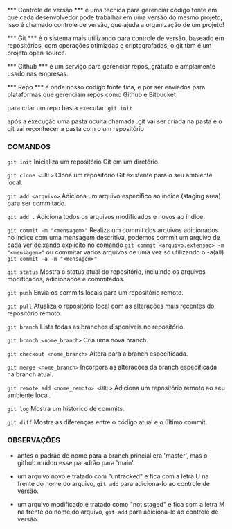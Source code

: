 *** Controle de versão ***
é uma tecnica para gerenciar código fonte em que cada desenvolvedor
pode trabalhar em uma versão do mesmo projeto, isso é chamado
controle de versão, que ajuda a organização de um projeto!

*** Git ***
é o sistema mais utilizando para controle de versão, baseado em
repositórios, com operações otimizdas e criptografadas, o git tbm é
um projeto open source.

*** Github ***
é um serviço para gerenciar repos, gratuito e amplamente usado nas
empresas.

*** Repo ***
é onde nosso código fonte fica, e por ser enviados para plataformas
que gerenciam repos como Github e Bitbucket

para criar um repo basta executar:
`git init`

após a execução uma pasta oculta chamada .git vai ser criada na
pasta e o git vai reconhecer a pasta com o um repositório


### COMANDOS

`git init`
Inicializa um repositório Git em um diretório.

`git clone <URL>`
Clona um repositório Git existente para o seu ambiente local.

`git add <arquivo>`
Adiciona um arquivo específico ao índice (staging area) para ser commitado.

`git add .`
Adiciona todos os arquivos modificados e novos ao índice.

`git commit -m "<mensagem>"`
Realiza um commit dos arquivos adicionados no índice com uma mensagem descritiva,
podemos commit um arquivo de cada ver deixando explicito no comando
`git commit <arquivo.extensao> -m "<mensagem>"`
ou commitar varios arquivos de uma vez só utilizando o -a(all)
`git commit -a -m "<mensagem>"`

`git status`
Mostra o status atual do repositório, incluindo os arquivos modificados, adicionados e commitados.

`git push`
Envia os commits locais para um repositório remoto.

`git pull`
Atualiza o repositório local com as alterações mais recentes do repositório remoto.

`git branch`
Lista todas as branches disponíveis no repositório.

`git branch <nome_branch>`
Cria uma nova branch.

`git checkout <nome_branch>`
Altera para a branch especificada.

`git merge <nome_branch>`
Incorpora as alterações da branch especificada na branch atual.

`git remote add <nome_remoto> <URL>`
Adiciona um repositório remoto ao seu ambiente local.

`git log`
Mostra um histórico de commits.

`git diff`
Mostra as diferenças entre o código atual e o último commit.

### OBSERVAÇÕES

- antes o padrão de nome para a branch princial era 'master', mas o
github mudou esse paradrão para 'main'.

- um arquivo novo é tratado com "untracked" e fica com a letra U na
frente do nome do arquivo, `git add` para adiciona-lo ao controle de
versão.

- um arquivo modificado é tratado como "not staged" e fica com a letra
M na frente do nome do arquivo, `git add` para adiciona-lo ao controle de
versão.